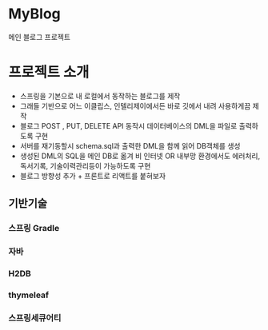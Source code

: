 # MyBlog
메인 블로그 프로젝트

# 프로젝트 소개
* 스프링을 기본으로 내 로컬에서 동작하는 블로그를 제작
* 그래들 기반으로 어느 이클립스, 인텔리제이에서든 바로 깃에서 내려 사용하게끔 제작
* 블로그 POST , PUT, DELETE API 동작시 데이터베이스의 DML을 파일로 출력하도록 구현
* 서버를 재기동할시 schema.sql과 출력한 DML을 함께 읽어 DB객체를 생성
* 생성된 DML의 SQL을 메인 DB로 옮겨 비 인터넷 OR 내부망 환경에서도 에러처리, 독서기록, 기술이력관리등이 가능하도록 구현
* 블로그 방향성 추가 + 프론트로 리액트를 붙혀보자

## 기반기술
### 스프링 Gradle
### 자바
### H2DB
### thymeleaf
### 스프링세큐어티
